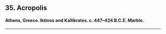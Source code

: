 <!-- order:5 -->
## 35. Acropolis

#### Athens, Greece. Iktinos and Kallikrates. c. 447–424 B.C.E. Marble.

---
